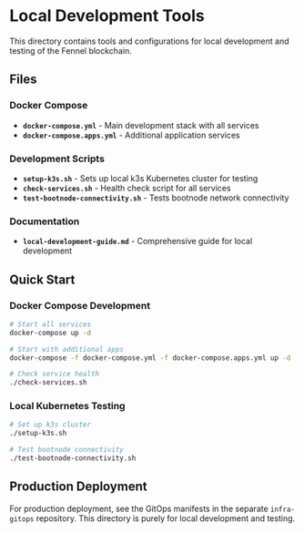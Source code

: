# Local Development Tools

This directory contains tools and configurations for local development and testing of the Fennel blockchain.

## Files

### Docker Compose
- **`docker-compose.yml`** - Main development stack with all services
- **`docker-compose.apps.yml`** - Additional application services

### Development Scripts
- **`setup-k3s.sh`** - Sets up local k3s Kubernetes cluster for testing
- **`check-services.sh`** - Health check script for all services
- **`test-bootnode-connectivity.sh`** - Tests bootnode network connectivity

### Documentation
- **`local-development-guide.md`** - Comprehensive guide for local development

## Quick Start

### Docker Compose Development
```bash
# Start all services
docker-compose up -d

# Start with additional apps
docker-compose -f docker-compose.yml -f docker-compose.apps.yml up -d

# Check service health
./check-services.sh
```

### Local Kubernetes Testing
```bash
# Set up k3s cluster
./setup-k3s.sh

# Test bootnode connectivity
./test-bootnode-connectivity.sh
```

## Production Deployment

For production deployment, see the GitOps manifests in the separate `infra-gitops` repository.
This directory is purely for local development and testing. 
